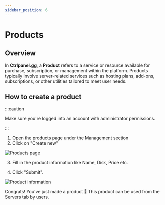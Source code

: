 ```yaml
---
sidebar_position: 6
---
```

# Products

## Overview

In **Ctrlpanel.gg**, a **Product** refers to a service or resource available for purchase, subscription, or management within the platform. Products typically involve server-related services such as hosting plans, add-ons, subscriptions, or other utilities tailored to meet user needs.

## How to create a product
:::caution

Make sure you're logged into an account with administrator permissions.

:::

1. Open the products page under the Management section
2. Click on "Create new"

![Products page](https://i.imgur.com/d1fqudu.png)

3. Fill in the product information like Name, Disk, Price etc.

4. Click "Submit".

![Product information](https://i.imgur.com/k3NB6T0.png)

Congrats! You've just made a product 🎉
This product can be used from the Servers tab by users.
